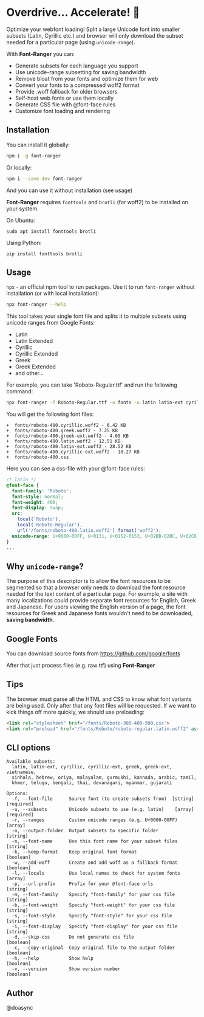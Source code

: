Overdrive… Accelerate! 🚀
======================

Optimize your webfont loading! Split a large Unicode font into smaller subsets
(Latin, Cyrillic etc.) and browser will only download the subset needed
for a particular page (using `unicode-range`).

With **Font-Ranger** you can:
 - Generate subsets for each language you support
 - Use unicode-range subsetting for saving bandwidth
 - Remove bloat from your fonts and optimize them for web
 - Convert your fonts to a compressed woff2 format
 - Provide .woff fallback for older browsers
 - Self-host web fonts or use them locally
 - Generate CSS file with @font-face rules
 - Customize font loading and rendering

Installation
------------
You can install it globally:

```bash
npm i -g font-ranger
```

Or locally:
```bash
npm i --save-dev font-ranger
```

And you can use it without installation (see usage)

**Font-Ranger** requires `fonttools` and `brotli` (for woff2) to be installed on your system.

On Ubuntu:
```
sudo apt install fonttools brotli
```

Using Python:
```
pip install fonttools brotli
```

Usage
-----

`npx` - an official npm tool to run packages. Use it to run `font-ranger` without installation (or with local installation):

```bash
npx font-ranger --help
```

This tool takes your single font file and splits it to multiple subsets using unicode ranges from Google Fonts:
- Latin
- Latin Extended
- Cyrillic
- Cyrillic Extended
- Greek
- Greek Extended
- and other...

For example, you can take 'Roboto-Regular.ttf' and run the following command:
```bash
npx font-ranger -f Roboto-Regular.ttf -o fonts -u latin latin-ext cyrillic cyrillic-ext greek greek-ext -n roboto-400 -p "/fonts/" -m Roboto -b 400 -s normal -i swap -l Roboto Roboto-Regular
```

You will get the following font files:
```
+  fonts/roboto-400.cyrillic.woff2 - 6.42 KB
+  fonts/roboto-400.greek.woff2 - 7.25 KB
+  fonts/roboto-400.greek-ext.woff2 - 4.09 KB
+  fonts/roboto-400.latin.woff2 - 12.51 KB
+  fonts/roboto-400.latin-ext.woff2 - 28.52 KB
+  fonts/roboto-400.cyrillic-ext.woff2 - 18.27 KB
+  fonts/roboto-400.css
```

Here you can see a css-file with your @font-face rules:

```css
/* latin */
@font-face {
  font-family: 'Roboto';
  font-style: normal;
  font-weight: 400;
  font-display: swap;
  src:
    local('Roboto'),
    local('Roboto-Regular'),
    url('/fonts/roboto-400.latin.woff2') format('woff2');
  unicode-range: U+0000-00FF, U+0131, U+0152-0153, U+02BB-02BC, U+02C6, U+02DA, U+02DC, U+2000-206F, U+2074, U+20AC, U+2122, U+2191, U+2193, U+2212, U+2215, U+FEFF, U+FFFD;
}
...
```

Why `unicode-range`?
--------------------

The purpose of this descriptor is to allow the font resources to be segmented so that a browser only needs to download the font resource needed for the text content of a particular page. For example, a site with many localizations could provide separate font resources for English, Greek and Japanese. For users viewing the English version of a page, the font resources for Greek and Japanese fonts wouldn't need to be downloaded, **saving bandwidth**.

Google Fonts
------------

You can download source fonts from https://github.com/google/fonts

After that just process files (e.g. raw ttf) using **Font-Ranger**

Tips
----

The browser must parse all the HTML and CSS to know what font variants are being used. Only after that any font files will be requested. If we want to kick things off more quickly, we should use preloading:

```html
<link rel="stylesheet" href="/fonts/Roboto~300-400-500.css">
<link rel="preload" href="/fonts/Roboto/roboto-regular.latin.woff2" as="font" type="font/woff2" crossorigin>
```

CLI options
-----------

```
Available subsets:
  latin, latin-ext, cyrillic, cyrillic-ext, greek, greek-ext, vietnamese,
  sinhala, hebrew, oriya, malayalam, gurmukhi, kannada, arabic, tamil,
  khmer, telugu, bengali, thai, devanagari, myanmar, gujarati

Options:
  -f, --font-file      Source font (to create subsets from)  [string] [required]
  -u, --subsets        Unicode subsets to use (e.g. latin)    [array] [required]
  -r, --ranges         Custom unicode ranges (e.g. U+0000-00FF)          [array]
  -o, --output-folder  Output subsets to specific folder                [string]
  -n, --font-name      Use this font name for your subset files         [string]
  -k, --keep-format    Keep original font format                       [boolean]
  -w, --add-woff       Create and add woff as a fallback format        [boolean]
  -l, --locals         Use local names to check for system fonts         [array]
  -p, --url-prefix     Prefix for your @font-face urls                  [string]
  -m, --font-family    Specify "font-family" for your css file          [string]
  -b, --font-weight    Specify "font-weight" for your css file          [string]
  -s, --font-style     Specify "font-style" for your css file           [string]
  -i, --font-display   Specify "font-display" for your css file         [string]
  -d, --skip-css       Do not generate css file                        [boolean]
  -c, --copy-original  Copy original file to the output folder         [boolean]
  -h, --help           Show help                                       [boolean]
  -v, --version        Show version number                             [boolean]
```

Author
------
@doasync
